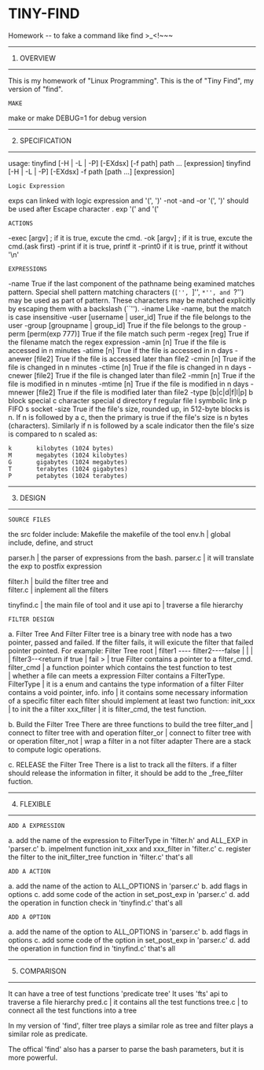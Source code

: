 TINY-FIND 
==============
Homework -- to fake a command like find >_<!~~~

-----------
1. OVERVIEW
-----------
This is my homework of "Linux Programming". 
This is the of "Tiny Find", my version of "find".

~~~~
MAKE
~~~~
make or make DEBUG=1 for debug version

----------------
2. SPECIFICATION
----------------
usage: tinyfind [-H | -L | -P] [-EXdsx] [-f path] path ... [expression]
       tinyfind [-H | -L | -P] [-EXdsx] -f path [path ...] [expression]
~~~~~~~~~~~~~~~~
Logic Expression
~~~~~~~~~~~~~~~~
exps can linked with logic expression and '(', ')' 
-not
-and
-or
'(', ')' should be used after Escape character \. exp '\(' and '\(' 

~~~~~~~
ACTIONS
~~~~~~~
-exec [argv] \;
  if it is true, excute the cmd. 
-ok [argv] \;
  if it is true, excute the cmd.(ask first) 
-print
  if it is true, printf it
-print0
  if it is true, printf it without '\n'


~~~~~~~~~~~
EXPRESSIONS
~~~~~~~~~~~
-name
  True if the last component of the pathname being examined matches pattern.
  Special shell pattern matching characters (``['', ``]'', ``*'', and ``?'')
  may be used as part of pattern.  These characters may be matched 
  explicitly by escaping them with a backslash (``\'').
-iname
  Like -name, but the match is case insensitive
-user [username | user_id]
  True if the file belongs to the user
-group [groupname | group_id]
  True if the file belongs to the group
-perm [perm(exp 777)]
  True if the file match such perm
-regex [reg]
  True if the filename match the regex expression
-amin [n]
  True if the file is accessed in n minutes 
-atime [n]
  True if the file is accessed in n days 
-anewer [file2]
  True if the file is accessed later than file2
-cmin [n]
  True if the file is changed in n minutes 
-ctime [n]
  True if the file is changed in n days 
-cnewer [file2]
  True if the file is changed later than file2
-mmin [n]
  True if the file is modified in n minutes 
-mtime [n]
  True if the file is modified in n days 
-mnewer [file2]
  True if the file is modified later than file2
-type [b|c|d|f|l|p]
  b       block special
  c       character special
  d       directory
  f       regular file
  l       symbolic link
  p       FIFO
  s       socket
-size
  True if the file's size, rounded up, in 512-byte blocks is n. 
  If n is followed by a c, then the primary is true if the file's 
  size is n bytes (characters).  Similarly if n is followed by a 
  scale indicator then the file's size is compared to n scaled as:

    k       kilobytes (1024 bytes)
    M       megabytes (1024 kilobytes)
    G       gigabytes (1024 megabytes)
    T       terabytes (1024 gigabytes)
    P       petabytes (1024 terabytes)

---------
3. DESIGN
---------
~~~~~~~~~~~~
SOURCE FILES
~~~~~~~~~~~~
the src folder include:
  Makefile    the makefile of the tool
  env.h       | global include, define, and struct

  parser.h    | the parser of expressions from the bash.
  parser.c    | it will translate the exp to postfix expression

  filter.h    | build the filter tree and  
  filter.c    | inplement all the filters

  tinyfind.c  | the main file of tool and it use api to 
              | traverse a file hierarchy   

~~~~~~~~~~~~~
FILTER DESIGN
~~~~~~~~~~~~~
a. Filter Tree And Filter
   Filter tree is a binary tree with node has a two pointer, passed and failed.
   If the filter fails, it will exicute the filter that failed pointer pointed.
   For example:
     Filter Tree
        root
         |
      filter1 --<test fail>-- filter2--<test fail>--false
         |                      |
    <test pass>              <test pass>
         |                      |
      filter3--<return if      true
         |           fail >
    <test pass>
         |
        true
   Filter contains a pointer to a filter_cmd.
     filter_cmd  | a function pointer which contains the test function to test   
                 | whether a file can meets a expression
   Filter contains a FilterType.
     FilterType  | it is a enum and cantains the type information of a filter
   Filter contains a void pointer, info.
     info        | it contains some necessary information of a specific filter
   each filter should implement at least two function:
     init_xxx    | to init the a filter
     xxx_filter  | it is filter_cmd, the test function.

b. Build the Filter Tree
   There are three functions to build the tree
     filter_and  | connect to filter tree with and operation
     filter_or   | connect to filter tree with or operation
     filter_not  | wrap a filter in a not filter adapter
   There are a stack to compute logic operations.

c. RELEASE the Filter Tree
   There is a list to track all the filters.
   if a filter should release the information in filter, it should be add to
   the _free_filter fuction. 

-----------
4. FLEXIBLE
-----------
~~~~~~~~~~~~~~~~~~
ADD A EXPRESSION
~~~~~~~~~~~~~~~~~~
a. add the name of the  expression to FilterType in 'filter.h' and ALL_EXP
   in 'parser.c'
b. impelment function init_xxx and xxx_filter in 'filter.c'
c. register the filter to the init_filter_tree function in 'filter.c' 
that's all
~~~~~~~~~~~~
ADD A ACTION
~~~~~~~~~~~~
a. add the name of the action to ALL_OPTIONS in 'parser.c'
b. add flags in options
c. add some code of the action in set_post_exp in 'parser.c'
d. add the operation in function check in 'tinyfind.c'
that's all
~~~~~~~~~~~~
ADD A OPTION
~~~~~~~~~~~~
a. add the name of the option to ALL_OPTIONS in 'parser.c'
b. add flags in options
c. add some code of the option  in set_post_exp in 'parser.c'
d. add the operation in function find in 'tinyfind.c'
that's all

-------------
5. COMPARISON
-------------
It can have a tree of test functions 'predicate tree'
It uses 'fts' api to traverse a file hierarchy
pred.c    | it contains all the test functions
tree.c    | to connect all the test functions into a tree

In my version of 'find', filter tree plays a similar role as tree 
and filter plays a similar role as predicate.

The offical 'find' also has a parser to parse the bash parameters, but it is
more powerful.



